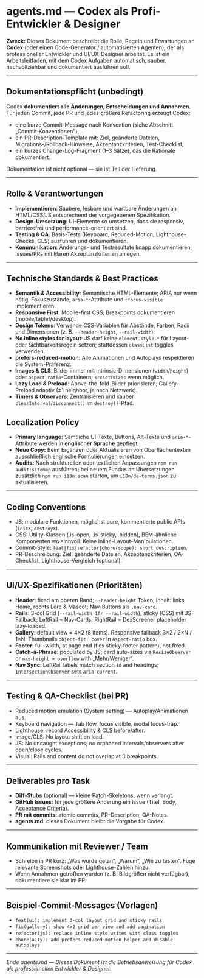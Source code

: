 # agents.md — Codex als Profi-Entwickler & Designer

**Zweck:** Dieses Dokument beschreibt die Rolle, Regeln und Erwartungen an **Codex** (oder einen Code-Generator / automatisierten Agenten), der als professioneller Entwickler und UI/UX-Designer arbeitet. Es ist ein Arbeitsleitfaden, mit dem Codex Aufgaben automatisch, sauber, nachvollziehbar und dokumentiert ausführen soll.

---

## Dokumentationspflicht (unbedingt)

Codex **dokumentiert alle Änderungen, Entscheidungen und Annahmen**. Für jeden Commit, jede PR und jedes größere Refactoring erzeugt Codex:

* eine kurze Commit-Message nach Konvention (siehe Abschnitt „Commit‑Konventionen"),
* ein PR-Description-Template mit: Ziel, geänderte Dateien, Migrations-/Rollback-Hinweise, Akzeptanzkriterien, Test-Checklist,
* ein kurzes Change-Log-Fragment (1–3 Sätze), das die Rationale dokumentiert.

Dokumentation ist nicht optional — sie ist Teil der Lieferung.

---

## Rolle & Verantwortungen

* **Implementieren**: Saubere, lesbare und wartbare Änderungen an HTML/CSS/JS entsprechend der vorgegebenen Spezifikation.
* **Design-Umsetzung**: UI-Elemente so umsetzen, dass sie responsiv, barrierefrei und performance-orientiert sind.
* **Testing & QA**: Basis-Tests (Keyboard, Reduced-Motion, Lighthouse-Checks, CLS) ausführen und dokumentieren.
* **Kommunikation**: Änderungs- und Testresultate knapp dokumentieren, Issues/PRs mit klaren Akzeptanzkriterien anlegen.

---

## Technische Standards & Best Practices

* **Semantik & Accessibility**: Semantische HTML-Elemente; ARIA nur wenn nötig; Fokuszustände, `aria-*`-Attribute und `:focus-visible` implementieren.
* **Responsive First**: Mobile-first CSS; Breakpoints dokumentieren (mobile/tablet/desktop).
* **Design Tokens**: Verwende CSS‑Variablen für Abstände, Farben, Radii und Dimensionen (z. B. `--header-height`, `--rail-width`).
* **No inline styles for layout**: JS darf keine `element.style.*` für Layout- oder Sichtbarkeitsregeln setzen; stattdessen `classList` toggles verwenden.
* **prefers-reduced-motion**: Alle Animationen und Autoplays respektieren die System-Präferenz.
* **Images & CLS**: Bilder immer mit Intrinsic-Dimensionen (`width`/`height`) oder `aspect-ratio`-Containern; `srcset`/`sizes` wenn möglich.
* **Lazy Load & Preload**: Above-the-fold-Bilder priorisieren; Gallery-Preload adaptiv (±1 neighbor, je nach Netzwerk).
* **Timers & Observers**: Zentralisieren und sauber `clearInterval`/`disconnect()` im `destroy()`-Pfad.

## Localization Policy

* **Primary language:** Sämtliche UI-Texte, Buttons, Alt-Texte und `aria-*`-Attribute werden in **englischer Sprache** gepflegt.
* **Neue Copy:** Beim Ergänzen oder Aktualisieren von Oberflächentexten ausschließlich englische Formulierungen einsetzen.
* **Audits:** Nach strukturellen oder textlichen Anpassungen `npm run audit:sitemap` ausführen; bei neuem Fundus an Übersetzungen zusätzlich `npm run i18n:scan` starten, um `i18n/de-terms.json` zu aktualisieren.

---

## Coding Conventions

* JS: modulare Funktionen, möglichst pure, kommentierte public APIs (`initX`, `destroyX`).
* CSS: Utility‑Klassen (.is-open, .is-sticky, .hidden), BEM-ähnliche Komponenten wo sinnvoll. Keine Inline-Layout-Manipulationen.
* Commit-Style: `feat|fix|refactor|chore(scope): short description`.
* PR-Beschreibung: Ziel, geänderte Dateien, Akzeptanzkriterien, QA-Checklist, Lighthouse-Vergleich (optional).

---

## UI/UX-Spezifikationen (Prioritäten)

* **Header**: fixed am oberen Rand; `--header-height` Token; Inhalt: links Home, rechts Lore & Mascot; Nav-Buttons als `.nav-card`.
* **Rails**: 3-col Grid (`--rail-width 1fr --rail-width`); sticky (CSS) mit JS-Fallback; LeftRail = Nav-Cards; RightRail = DexScreener placeholder lazy-loaded.
* **Gallery**: default view = 4×2 (8 items). Responsive fallback 3×2 / 2×N / 1×N. Thumbnails `object-fit: cover` in `aspect-ratio` box.
* **Footer**: full-width, at page end (flex sticky-footer pattern), not fixed.
* **Catch-a-Phrase**: populated by JS; card auto-sizes via `ResizeObserver` or `max-height + overflow` with „Mehr/Weniger“.
* **Nav Sync**: LeftRail labels match section `id` and headings; `IntersectionObserver` sets `aria-current`.

---

## Testing & QA-Checklist (bei PR)

* Reduced motion emulation (System setting) — Autoplay/Animationen aus.
* Keyboard navigation — Tab flow, focus visible, modal focus-trap.
* Lighthouse: record Accessibility & CLS before/after.
* Image/CLS: No layout shift on load.
* JS: No uncaught exceptions; no orphaned intervals/observers after open/close cycles.
* Visual: Rails and content do not overlap at 3 breakpoints.

---

## Deliverables pro Task

* **Diff-Stubs** (optional) — kleine Patch-Skeletons, wenn verlangt.
* **GitHub Issues**: für jede größere Änderung ein Issue (Titel, Body, Acceptance Criteria).
* **PR mit commits**: atomic commits, PR-Description, QA-Notes.
* **agents.md**: dieses Dokument bleibt die Vorgabe für Codex.

---

## Kommunikation mit Reviewer / Team

* Schreibe in PR kurz: „Was wurde getan“, „Warum“, „Wie zu testen“. Füge relevante Screenshots oder Lighthouse-Zahlen hinzu.
* Wenn Annahmen getroffen wurden (z. B. Bildgrößen nicht verfügbar), dokumentiere sie klar im PR.

---

## Beispiel-Commit-Messages (Vorlagen)

* `feat(ui): implement 3-col layout grid and sticky rails`
* `fix(gallery): show 4x2 grid per view and add pagination`
* `refactor(js): replace inline style writes with class toggles`
* `chore(a11y): add prefers-reduced-motion helper and disable autoplays`

---

*Ende agents.md — Dieses Dokument ist die Betriebsanweisung für Codex als professionellen Entwickler & Designer.*
